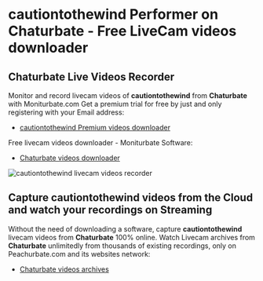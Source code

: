 # cautiontothewind Performer on Chaturbate - Free LiveCam videos downloader

## Chaturbate Live Videos Recorder

Monitor and record livecam videos of **cautiontothewind** from **Chaturbate** with Moniturbate.com
Get a premium trial for free by just and only registering with your Email address:
* [cautiontothewind Premium videos downloader](https://moniturbate.com/request-demo-licence-key.html)

Free livecam videos downloader - Moniturbate Software:
* [Chaturbate videos downloader](https://moniturbate.com/moniturbate-download-software.html)

![cautiontothewind livecam videos recorder](https://peachurnet.com/templates/moniturbate-software.png)


## Capture cautiontothewind videos from the Cloud and watch your recordings on Streaming

Without the need of downloading a software, capture **cautiontothewind** livecam videos from **Chaturbate** 100% online.
Watch Livecam archives from **Chaturbate** unlimitedly from thousands of existing recordings, only on Peachurbate.com and its websites network:
* [Chaturbate videos archives](https://peachurnet.com/)